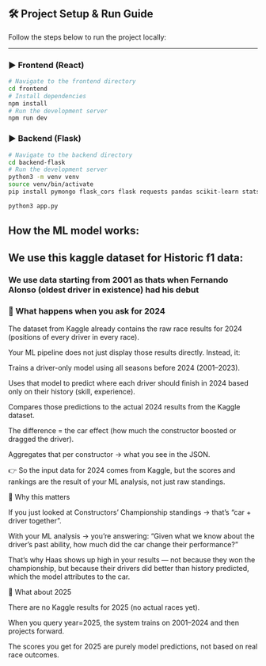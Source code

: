 ## 🛠️ Project Setup & Run Guide

Follow the steps below to run the project locally:

---

### ▶️ Frontend (React)

```bash
# Navigate to the frontend directory
cd frontend
# Install dependencies
npm install
# Run the development server
npm run dev
```

### ▶️ Backend (Flask)

```bash
# Navigate to the backend directory
cd backend-flask
# Run the development server
python3 -m venv venv
source venv/bin/activate
pip install pymongo flask_cors flask requests pandas scikit-learn statsmodels kaggle kagglehub joblib pyarrow

python3 app.py
```


## How the ML model works:

## We use this kaggle dataset for Historic f1 data:

### We use data starting from 2001 as thats when Fernando Alonso (oldest driver in existence) had his debut
### 🔹 What happens when you ask for 2024

The dataset from Kaggle already contains the raw race results for 2024 (positions of every driver in every race).

Your ML pipeline does not just display those results directly. Instead, it:

Trains a driver-only model using all seasons before 2024 (2001–2023).

Uses that model to predict where each driver should finish in 2024 based only on their history (skill, experience).

Compares those predictions to the actual 2024 results from the Kaggle dataset.

The difference = the car effect (how much the constructor boosted or dragged the driver).

Aggregates that per constructor → what you see in the JSON.

👉 So the input data for 2024 comes from Kaggle, but the scores and rankings are the result of your ML analysis, not just raw standings.

🔹 Why this matters

If you just looked at Constructors’ Championship standings → that’s “car + driver together”.

With your ML analysis → you’re answering:
“Given what we know about the driver’s past ability, how much did the car change their performance?”

That’s why Haas shows up high in your results — not because they won the championship, but because their drivers did better than history predicted, which the model attributes to the car.

🔹 What about 2025

There are no Kaggle results for 2025 (no actual races yet).

When you query year=2025, the system trains on 2001–2024 and then projects forward.

The scores you get for 2025 are purely model predictions, not based on real race outcomes.